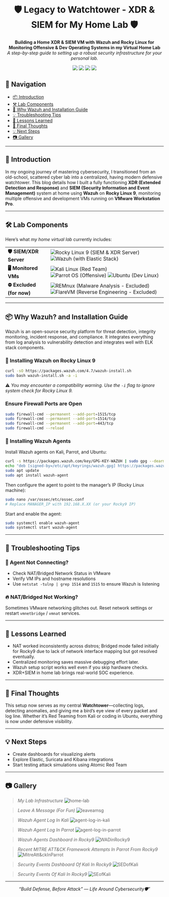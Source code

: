 <h1 align="center">🛡️ Legacy to Watchtower - XDR & SIEM for My Home Lab 🛡️</h1>

<p align="center">
  <b>Building a Home XDR & SIEM VM with Wazuh and Rocky Linux for Monitoring Offensive & Dev Operating Systems in my Virtual Home Lab</b><br>
  <i>A step-by-step guide to setting up a robust security infrastructure for your personal lab.</i>
</p>

<p align="center">
  <img src="https://img.shields.io/badge/focus-CyberSecurity-red?style=flat-square">
  <img src="https://img.shields.io/badge/OS-RockyLinux9%20%7C%20Kali2025.1c%20%7C%20Parrot6.3-blueviolet?style=flat-square">
  <img src="https://img.shields.io/badge/SIEM%20%26%20XDR-Active-darkgreen?style=flat-square">
  <img src="https://img.shields.io/badge/status-Setup Complete-black?style=flat-square">
</p>

## 🧭 Navigation

- [📦 Introduction](#-introduction)
- [⚒️ Lab Components](#-lab-components)
- [🚀 Why Wazuh and Installation Guide](#-why-wazuh-and-installation-guide)
- [💡 Troubleshooting Tips](#-troubleshooting-tips)
- [🧠 Lessons Learned](#-lessons-learned)
- [📌 Final Thoughts](#-final-thoughts)
- [💡 Next Steps](#-next-steps)
- [📷 Gallery](#-gallery)

---
## 🚀 Introduction

In my ongoing journey of mastering cybersecurity, I transitioned from an old-school, scattered cyber lab into a centralized, having modern defensive watchtower. This blog details how I built a fully functioning **XDR (Extended Detection and Response)** and **SIEM (Security Information and Event Management)** system at home using **Wazuh** on **Rocky Linux 9**, monitoring multiple offensive and development VMs running on **VMware Workstation Pro**.

---

## 🛠️ Lab Components

Here’s what *my home virtual lab* currently includes:

<table>
  <tr>
    <td><strong>🛡️ SIEM/XDR Server</strong></td>
    <td>
      <img src="https://img.shields.io/badge/Rocky_Linux_9-10B981?style=flat&logo=rockylinux&logoColor=white" title="Rocky Linux 9 (SIEM & XDR Server)" />
      <img src="https://img.shields.io/badge/Wazuh-005C96?style=flat&logo=elasticstack&logoColor=white" title="Wazuh (with Elastic Stack)" />
    </td>
  </tr>
  <tr>
    <td><strong>🖥️ Monitored VMs</strong></td>
    <td>
      <img src="https://img.shields.io/badge/Kali_Linux-557C94?style=flat&logo=kalilinux&logoColor=white" title="Kali Linux (Red Team)" />
      <img src="https://img.shields.io/badge/Parrot_OS-0085FF?style=flat&logo=linux&logoColor=white" title="Parrot OS (Offensive)" />
      <img src="https://img.shields.io/badge/Ubuntu-E95420?style=flat&logo=ubuntu&logoColor=white" title="Ubuntu (Dev Linux)" />
    </td>
  </tr>
  <tr>
    <td><strong>⛔ Excluded (for now)</strong></td>
    <td>
      <img src="https://img.shields.io/badge/REMnux-1C1C1C?style=flat&logo=linux&logoColor=white" title="REMnux (Malware Analysis - Excluded)" />
      <img src="https://img.shields.io/badge/FlareVM-181717?style=flat&logo=windows&logoColor=white" title="FlareVM (Reverse Engineering - Excluded)" />
    </td>
  </tr>
</table>

---

## 📦 Why Wazuh? and Installation Guide

Wazuh is an open-source security platform for threat detection, integrity monitoring, incident response, and compliance. It integrates everything from log analysis to vulnerability detection and integrates well with ELK stack components.


### 🧰 Installing Wazuh on Rocky Linux 9

```bash
curl -sO https://packages.wazuh.com/4.7/wazuh-install.sh
sudo bash wazuh-install.sh -a -i
```

⚠️ *You may encounter a compatibility warning. Use the `-i` flag to ignore system check for Rocky Linux 9.*

### Ensure Firewall Ports are Open
```bash
sudo firewall-cmd --permanent --add-port=1515/tcp
sudo firewall-cmd --permanent --add-port=1514/tcp
sudo firewall-cmd --permanent --add-port=443/tcp
sudo firewall-cmd --reload
```

### 🤖 Installing Wazuh Agents

Install Wazuh agents on Kali, Parrot, and Ubuntu:
```bash
curl -s https://packages.wazuh.com/key/GPG-KEY-WAZUH | sudo gpg --dearmor -o /etc/apt/keyrings/wazuh.gpg
echo "deb [signed-by=/etc/apt/keyrings/wazuh.gpg] https://packages.wazuh.com/4.x/apt stable main" | sudo tee /etc/apt/sources.list.d/wazuh.list
sudo apt update
sudo apt install wazuh-agent
```

Then configure the agent to point to the manager’s IP (Rocky Linux machine):
```bash
sudo nano /var/ossec/etc/ossec.conf
# Replace MANAGER_IP with 192.168.X.XX (or your Rocky9 IP)
```

Start and enable the agent:
```bash
sudo systemctl enable wazuh-agent
sudo systemctl start wazuh-agent
```

---

## 🧪 Troubleshooting Tips

### 🔁 Agent Not Connecting?
- Check NAT/Bridged Network Status in VMware
- Verify VM IPs and hostname resolutions
- Use `netstat -tulnp | grep 1514` and `1515` to ensure Wazuh is listening

### 🔥 NAT/Bridged Not Working?
Sometimes VMware networking glitches out. Reset network settings or restart `vmnetbridge` / `vmnat` services.

---

## 🧠 Lessons Learned

- NAT worked inconsistently across distros; Bridged mode failed initially for Rocky9 due to lack of network interface mapping but got resolved eventually.
- Centralized monitoring saves massive debugging effort later.
- Wazuh setup script works well even if you skip hardware checks.
- XDR+SIEM in home lab brings real-world SOC experience.

---

## 📌 Final Thoughts

This setup now serves as my central **Watchtower**—collecting logs, detecting anomalies, and giving me a bird’s eye view of every packet and log line. Whether it’s Red Teaming from Kali or coding in Ubuntu, everything is now under defensive visibility.

---

## 💡 Next Steps

- Create dashboards for visualizing alerts
- Explore Elastic, Suricata and Kibana integrations
- Start testing attack simulations using Atomic Red Team

---

## 📷 Gallery
> *My Lab Infrastructure*
![home-lab](https://github.com/user-attachments/assets/4725edfb-e25f-46c8-a159-e569cbe9ea94)

> *Leave A Message (For Fun)* 
![leaveamsg](https://github.com/user-attachments/assets/92eeb9f1-5d3a-475c-8f6a-db3967b81bdc)

> *Wazuh Agent Log In Kali*
![agent-log-in-kali](https://github.com/user-attachments/assets/87ed2b12-0fec-441b-a789-c77be5e4200e)

> *Wazuh Agent Log In Parrot*
![agent-log-in-parrot](https://github.com/user-attachments/assets/c50a4abb-f4bb-4058-ad2c-75828b1bfc3f)

> *Wazuh Agents Dashboard in Rocky9*
![WADinRocky9](https://github.com/user-attachments/assets/b2b5c118-3dd1-4fab-847a-f36edc26d157)

> *Recent MITRE ATT&CK Framework Attempts In Parrot From Rocky9*
![MitreAtt&ckInParrot](https://github.com/user-attachments/assets/01b124ed-ffc5-4597-8abb-c946fd848c0b)

> *Security Events Dashboard Of Kali In Rocky9*
![SEDofKali](https://github.com/user-attachments/assets/bb967edc-f0f0-4492-97f1-9f0bacf50ded)

> *Security Events Of Kali In Rocky9*
![SEofKali](https://github.com/user-attachments/assets/43ebac4f-addd-4f5c-be55-5b4f18c4e3dc)

---
<p align="center"> <i>“Build Defense, Before Attack” — Life Around Cybersecurity🛡️”</i> </p>
